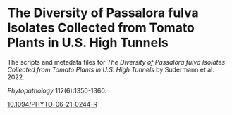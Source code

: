 # The Diversity of Passalora fulva Isolates Collected from Tomato Plants in U.S. High Tunnels

The scripts and metadata files for *The Diversity of Passalora fulva Isolates Collected from Tomato Plants in U.S. High Tunnels* by Sudermann et al. 2022. 

*Phytopathology* 112(6):1350-1360. 

[10.1094/PHYTO-06-21-0244-R](https://apsjournals.apsnet.org/doi/10.1094/PHYTO-06-21-0244-R?url_ver=Z39.88-2003&rfr_id=ori:rid:crossref.org&rfr_dat=cr_pub%20%200pubmed)


